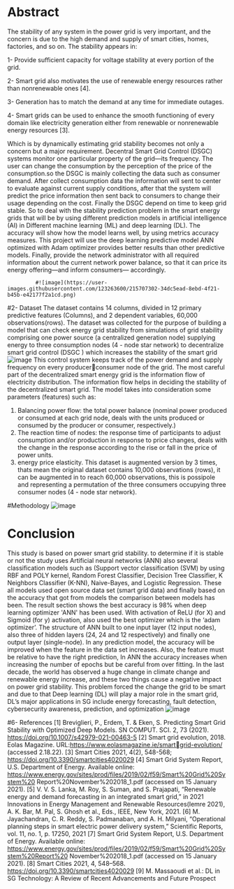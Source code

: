 # Abstract
The stability of any system in the power grid is very important, and the concern is due to the high 
demand and supply of smart cities, homes, factories, and so on. The stability appears in: 

1- Provide sufficient capacity for voltage stability at every portion of the grid.

2- Smart grid also motivates the use of renewable energy resources rather than nonrenewable 
ones [4].

3- Generation has to match the demand at any time for immediate outages.

4- Smart grids can be used to enhance the smooth functioning of every domain like electricity 
generation either from renewable or nonrenewable energy resources [3].

Which is by dynamically estimating grid stability becomes not only a concern but a major 
requirement. Decentral Smart Grid Control (DSGC) systems monitor one particular property of 
the grid—its frequency. The user can change the consumption by the perception of the price of 
the consumption.so the DSGC is mainly collecting the data such as consumer demand.
After collect consumption data the information will sent to center to evaluate against current 
supply conditions, after that the system will predict the price information then sent back to 
consumers to change their usage depending on the cost. Finally the DSGC depend on time to 
keep grid stable.
So to deal with the stability prediction problem in the smart energy grids that will be by using 
different prediction models in artificial intelligence (AI) in Different machine learning (ML) and 
deep learning (DL).
The accuracy will show how the model learns well, by using metrics accuracy measures.
This project will use the deep learning predictive model ANN optimized with Adam optimizer 
provides better results than other predictive models.
Finally, provide the network administrator with all required information about the current 
network power balance, so that it can price its energy offering—and inform consumers—
accordingly.


             #![image](https://user-images.githubusercontent.com/123263600/215707302-34dc5ead-8ebd-4f21-b45b-e42177f2a1cd.png)

#2- Dataset
The dataset contains 14 columns, divided in 12 primary predictive features (Columns), and 2 
dependent variables, 60,000 observations(rows).
The dataset was collected for the purpose of building a model that can check energy grid stability 
from simulations of grid stability comprising one power source (a centralized generation node) 
supplying energy to three consumption nodes (4 - node star network) to decentralize smart grid 
control (DSGC ) which increases the stability of the smart grid  
![image](https://user-images.githubusercontent.com/123263600/215707735-04a529f5-99fe-4e45-a099-60ef261c0f09.png)
This control system keeps track of the power demand and supply frequency on every producerconsumer node of the grid.
The most careful part of the decentralized smart energy grid is the information flow of electricity 
distribution. The information flow helps in deciding the stability of the decentralized smart grid. 
The model takes into consideration some parameters (features) such as:
1. Balancing power flow: the total power balance (nominal power produced or consumed at 
each grid node, deals with the units produced or consumed by the producer or consumer, 
respectively.)
2. The reaction time of nodes: the response time of participants to adjust consumption 
and/or production in response to price changes, deals with the change in the response 
according to the rise or fall in the price of power units.
3. energy price elasticity.
This dataset is augmented version by 3 times, thats mean the original dataset contains 10,000 
observations (rows), it can be augmented in to reach 60,000 observations, this is possipole and 
representing a permutation of the three consumers occupying three consumer nodes (4 - node star 
network).

#Methodology
                                  ![image](https://user-images.githubusercontent.com/123263600/215708121-6b734b0a-bdd7-42ac-9dba-282a146ca221.png)


# Conclusion
This study is based on power smart grid stability. to determine if it is stable or not the study 
uses Artificial neural networks (ANN) also several classification models such as (Support vector 
classification (SVM) by using RBF and POLY kernel, Random Forest Classifier, Decision Tree 
Classifier, K Neighbors Classifier (K-NN), Naive-Bayes, and Logistic Regression. These all 
models used open source data set (smart grid data) and finally based on the accuracy that got 
from models the comparison between models has been.
The result section shows the best accuracy is 98% when deep learning optimizer 'ANN' has been 
used. With activation of ReLU (for X) and Sigmoid (for y) activation, also used the best 
optimizer which is the ‘adam optimizer’.
The structure of ANN built to one input layer (12 input nodes), also three of hidden layers (24, 
24 and 12 respectively) and finally one output layer (single-node).
In any prediction model, the accuracy will be improved when the feature in the data set 
increases. Also, the feature must be relative to have the right prediction, In ANN the accuracy 
increases when increasing the number of epochs but be careful from over fitting.
In the last decade, the world has observed a huge change in climate change and renewable 
energy increase, and these two things cause a negative impact on power grid stability. This 
problem forced the change the grid to be smart and due to that Deep learning (DL) will play a 
major role in the smart grid, DL’s major applications in SG include energy forecasting, fault 
detection, cybersecurity awareness, prediction, and optimization
                          ![image](https://user-images.githubusercontent.com/123263600/215708834-49d0d878-29a8-4364-a40b-6b47ffda0c84.png)

#6- References
[1] Breviglieri, P., Erdem, T. & Eken, S. Predicting Smart Grid Stability with Optimized Deep 
Models. SN COMPUT. SCI. 2, 73 (2021). https://doi.org/10.1007/s42979-021-00463-5
[2] Smart grid evolution, 2018. Eolas Magazine. URL:https://www.eolasmagazine.ie/smartgrid-evolution/ (accessed 2.18.22).
[3] Smart Cities 2021, 4(2), 548-568; https://doi.org/10.3390/smartcities4020029
[4] Smart Grid System Report, U.S. Department of Energy. Available 
online: https://www.energy.gov/sites/prod/files/2019/02/f59/Smart%20Grid%20System%20
Report%20November%202018_1.pdf (accessed on 15 January 2021).
[5] V. V. S. Lanka, M. Roy, S. Suman, and S. Prajapati, “Renewable energy and demand 
forecasting in an integrated smart grid,” in 2021 Innovations in Energy Management and 
Renewable Resources(Iemre 2021), A. K. Bar, M. Pal, S. Ghosh et al., Eds., IEEE, New York, 
2021.
[6] M. Jayachandran, C. R. Reddy, S. Padmanaban, and A. H. Milyani, “Operational planning 
steps in smart electric power delivery system,” Scientific Reports, vol. 11, no. 1, p. 17250, 2021
[7] Smart Grid System Report, U.S. Department of Energy. Available online: 
https://www.energy.gov/sites/prod/files/2019/02/f59/Smart%20Grid%20System%20Report%20
November%202018_1.pdf (accessed on 15 January 2021).
[8] Smart Cities 2021, 4, 548–568. https://doi.org/10.3390/smartcities4020029
[9] M. Massaoudi et al.: DL in SG Technology: A Review of Recent Advancements and Future 
Prospect


